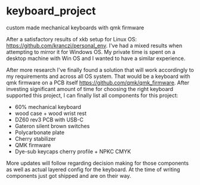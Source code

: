 # keyboard_project
custom made mechanical keyboards with qmk firmware

After a satisfactory results of xkb setup for Linux OS:
https://github.com/kranczi/personal_env.
I've had a mixed results when attempting to mirror it for Windows OS.
My private time is spent on a desktop machine with Win OS and I wanted to have a similar experience.

After more research I've finally found a solution that will work accordingly to my requirements and across all OS system. That would be a keyboard with qmk firmware on a PCB itself https://github.com/qmk/qmk_firmware. After investing significant amount of time for choosing the right keyboard supported this project, I can finally list all components for this project:

- 60% mechanical keyboard
- wood case + wood wrist rest
- DZ60 rev3 PCB with USB-C
- Gateron silent brown switches
- Polycarbonate plate
- Cherry stabilizer
- QMK firmware
- Dye-sub keycaps cherry profile + NPKC CMYK

More updates will follow regarding decision making for those components as well as actual layered config for the keyboard. At the time of writing components just got shipped and are on their way.
